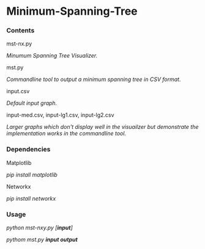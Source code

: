# Minimum-Spanning-Tree
### Contents

mst-nx.py

*Minumum Spanning Tree Visualizer.*

mst.py

*Commandline tool to output a minimum spanning tree in CSV format.*

input.csv

*Default input graph.*

input-med.csv, input-lg1.csv, input-lg2.csv

*Larger graphs which don't display well in the visuailzer but demonstrate the implementation works in the commandline tool.*

### Dependencies 

Matplotlib

*pip install matplotlib*

Networkx

*pip install networkx*

### Usage

*python mst-nxy.py [**input**]*

*pythom mst.py* ***input output***
